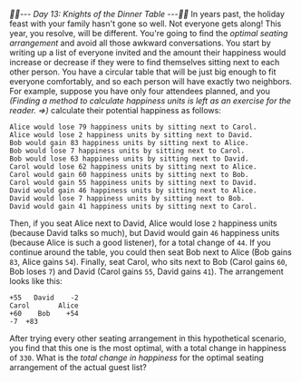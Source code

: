*:calendar::calendar:--- Day 13: Knights of the Dinner Table ---:calendar::calendar:*
In years past, the holiday feast with your family hasn't gone so well.  Not everyone gets along!  This year, you resolve, will be different.  You're going to find the *optimal seating arrangement* and avoid all those awkward conversations.
You start by writing up a list of everyone invited and the amount their happiness would increase or decrease if they were to find themselves sitting next to each other person.  You have a circular table that will be just big enough to fit everyone comfortably, and so each person will have exactly two neighbors.
For example, suppose you have only four attendees planned, and you _(Finding a method to calculate happiness units is left as an exercise for the reader. =>)_ calculate their potential happiness as follows:
```Alice would gain 54 happiness units by sitting next to Bob.
Alice would lose 79 happiness units by sitting next to Carol.
Alice would lose 2 happiness units by sitting next to David.
Bob would gain 83 happiness units by sitting next to Alice.
Bob would lose 7 happiness units by sitting next to Carol.
Bob would lose 63 happiness units by sitting next to David.
Carol would lose 62 happiness units by sitting next to Alice.
Carol would gain 60 happiness units by sitting next to Bob.
Carol would gain 55 happiness units by sitting next to David.
David would gain 46 happiness units by sitting next to Alice.
David would lose 7 happiness units by sitting next to Bob.
David would gain 41 happiness units by sitting next to Carol.
```
Then, if you seat Alice next to David, Alice would lose `2` happiness units (because David talks so much), but David would gain `46` happiness units (because Alice is such a good listener), for a total change of `44`.
If you continue around the table, you could then seat Bob next to Alice (Bob gains `83`, Alice gains `54`).  Finally, seat Carol, who sits next to Bob (Carol gains `60`, Bob loses `7`) and David (Carol gains `55`, David gains `41`).  The arrangement looks like this:
```     +41 +46
+55   David    -2
Carol       Alice
+60    Bob    +54
-7  +83
```
After trying every other seating arrangement in this hypothetical scenario, you find that this one is the most optimal, with a total change in happiness of `330`.
What is the *total change in happiness* for the optimal seating arrangement of the actual guest list?
